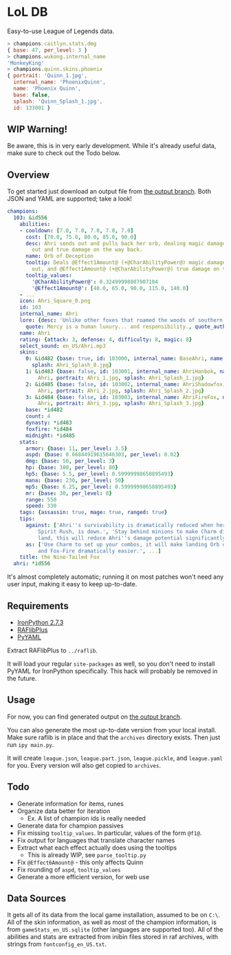 # LoL DB

Easy-to-use League of Legends data.

```javascript
> champions.caitlyn.stats.dmg
{ base: 47, per_level: 3 }
> champions.wukong.internal_name
'MonkeyKing'
> champions.quinn.skins.phoenix
{ portrait: 'Quinn_1.jpg',
  internal_name: 'PhoenixQuinn',
  name: 'Phoenix Quinn',
  base: false,
  splash: 'Quinn_Splash_1.jpg',
  id: 133001 }
```

## WIP Warning!

Be aware, this is in very early development. While it's already useful data, make sure to check out the Todo below.

## Overview

To get started just download an output file from [the output branch](https://github.com/Met48/LoLDB/tree/output). Both JSON and YAML are supported; take a look!

```yaml
champions:
  103: &id556
    abilities:
    - cooldown: [7.0, 7.0, 7.0, 7.0, 7.0]
      cost: [70.0, 75.0, 80.0, 85.0, 90.0]
      desc: Ahri sends out and pulls back her orb, dealing magic damage on the way
        out and true damage on the way back.
      name: Orb of Deception
      tooltip: Deals @Effect1Amount@ (+@CharAbilityPower@) magic damage on the way
        out, and @Effect1Amount@ (+@CharAbilityPower@) true damage on the way back.
      tooltip_values:
        '@CharAbilityPower@': 0.32499998807907104
        '@Effect1Amount@': [40.0, 65.0, 90.0, 115.0, 140.0]
    - ...
    icon: Ahri_Square_0.png
    id: 103
    internal_name: Ahri
    lore: {desc: 'Unlike other foxes that roamed the woods of southern Ionia, ...',
      quote: Mercy is a human luxury... and responsibility., quote_author: Ahri}
    name: Ahri
    rating: {attack: 3, defense: 4, difficulty: 8, magic: 8}
    select_sound: en_US/Ahri.mp3
    skins:
      0: &id482 {base: true, id: 103000, internal_name: BaseAhri, name: '', portrait: Ahri_0.jpg,
        splash: Ahri_Splash_0.jpg}
      1: &id483 {base: false, id: 103001, internal_name: AhriHanbok, name: Dynasty
          Ahri, portrait: Ahri_1.jpg, splash: Ahri_Splash_1.jpg}
      2: &id485 {base: false, id: 103002, internal_name: AhriShadowfox, name: Midnight
          Ahri, portrait: Ahri_2.jpg, splash: Ahri_Splash_2.jpg}
      3: &id484 {base: false, id: 103003, internal_name: AhriFireFox, name: Foxfire
          Ahri, portrait: Ahri_3.jpg, splash: Ahri_Splash_3.jpg}
      base: *id482
      count: 4
      dynasty: *id483
      foxfire: *id484
      midnight: *id485
    stats:
      armor: {base: 11, per_level: 3.5}
      aspd: {base: 0.66844919615646303, per_level: 0.02}
      dmg: {base: 50, per_level: 3}
      hp: {base: 380, per_level: 80}
      hp5: {base: 5.5, per_level: 0.59999998658895493}
      mana: {base: 230, per_level: 50}
      mp5: {base: 6.25, per_level: 0.59999998658895493}
      mr: {base: 30, per_level: 0}
      range: 550
      speed: 330
    tags: {assassin: true, mage: true, ranged: true}
    tips:
      against: ['Ahri''s survivability is dramatically reduced when her Ultimate,
          Spirit Rush, is down.', 'Stay behind minions to make Charm difficult to
          land, this will reduce Ahri''s damage potential significantly.']
      as: ['Use Charm to set up your combos, it will make landing Orb of Deception
          and Fox-Fire dramatically easier.', ...]
    title: the Nine-Tailed Fox
  ahri: *id556
```

It's almost completely automatic; running it on most patches won't need any user input, making it easy to keep up-to-date.

## Requirements

- [IronPython 2.7.3](http://ironpython.net/)
- [RAFlibPlus](https://code.google.com/p/raflib-plus/)
- [PyYAML](https://pypi.python.org/pypi/PyYAML)

Extract RAFlibPlus to `../raflib`.

It will load your regular `site-packages` as well, so you don't need to install PyYAML for IronPython specifically. This hack will probably be removed in the future.

## Usage

For now, you can find generated output on [the output branch](https://github.com/Met48/LoLDB/tree/output).

You can also generate the most up-to-date version from your local install. Make sure raflib is in place and that the `archives` directory exists. Then just run `ipy main.py`.

It will create `league.json`, `league.part.json`, `league.pickle`, and `league.yaml` for you. Every version will also get copied to `archives`.

## Todo

- Generate information for items, runes
- Organize data better for iteration
    - Ex. A list of champion ids is really needed
- Generate data for champion passives
- Fix missing `tooltip_values`. In particular, values of the form `@f1@`.
- Fix output for languages that translate character names
- Extract what each effect actually does using the tooltips
    - This is already WIP, see `parse_tooltip.py`
- Fix `@Effect6Amount@` - this only affects Quinn
- Fix rounding of `aspd`, `tooltip_values`
- Generate a more efficient version, for web use

## Data Sources

It gets all of its data from the local game installation, assumed to be on `C:\`. All of the skin information, as well as most of the champion information, is from `gameStats_en_US.sqlite` (other languages are supported too). All of the abilities and stats are extracted from inibin files stored in raf archives, with strings from `fontconfig_en_US.txt`.
